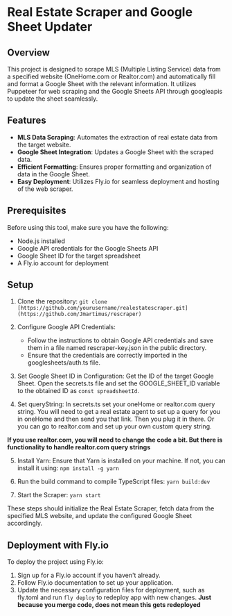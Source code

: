 # Real Estate Scraper and Google Sheet Updater

## Overview

This project is designed to scrape MLS (Multiple Listing Service) data from a specified website (OneHome.com or Realtor.com) and automatically fill and format a Google Sheet with the relevant information. It utilizes Puppeteer for web scraping and the Google Sheets API through googleapis to update the sheet seamlessly.

## Features

- **MLS Data Scraping**: Automates the extraction of real estate data from the target website.
- **Google Sheet Integration**: Updates a Google Sheet with the scraped data.
- **Efficient Formatting**: Ensures proper formatting and organization of data in the Google Sheet.
- **Easy Deployment**: Utilizes Fly.io for seamless deployment and hosting of the web scraper.

## Prerequisites

Before using this tool, make sure you have the following:

- Node.js installed
- Google API credentials for the Google Sheets API
- Google Sheet ID for the target spreadsheet
- A Fly.io account for deployment

## Setup

1. Clone the repository:
   `git clone [https://github.com/yourusername/realestatescraper.git](https://github.com/Jmartimus/rescraper)`

2. Configure Google API Credentials:
   - Follow the instructions to obtain Google API credentials and save them in a file named rescraper-key.json in the public directory. 
   - Ensure that the credentials are correctly imported in the googlesheets/auth.ts file.

3. Set Google Sheet ID in Configuration: Get the ID of the target Google Sheet.
   Open the secrets.ts file and set the GOOGLE_SHEET_ID variable to the obtained ID as `const spreadsheetId`.
   
4. Set queryString: In secrets.ts set your oneHome or realtor.com query string.  You will need to get a real estate agent to set up a query for you in oneHome and then send you that link.  Then you plug it in there. Or you can go to realtor.com and set up your own custom query string. 

**If you use realtor.com, you will need to change the code a bit.  But there is functionality to handle realtor.com query strings**

5. Install Yarn: Ensure that Yarn is installed on your machine. If not, you can install it using:
   `npm install -g yarn`

6. Run the build command to compile TypeScript files: `yarn build:dev`

7. Start the Scraper: `yarn start`

These steps should initialize the Real Estate Scraper, fetch data from the specified MLS website, and update the configured Google Sheet accordingly.

## Deployment with Fly.io
To deploy the project using Fly.io:

1. Sign up for a Fly.io account if you haven't already.
2. Follow Fly.io documentation to set up your application.
3. Update the necessary configuration files for deployment, such as fly.toml and run `fly deploy` to redeploy app with new changes.
**Just because you merge code, does not mean this gets redeployed**